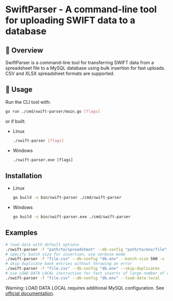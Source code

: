 # SwiftParser - A command-line tool for uploading SWIFT data to a database

## 📌 Overview
SwiftParser is a command-line tool for transferring SWIFT data from a spreadsheet file to a MySQL database using bulk insertion for fast uploads. CSV and XLSX spreadsheet formats are supported.

## 🚀 Usage
Run the CLI tool with:

```sh
go run ./cmd/swift-parser/main.go [flags]
```

or if built:
- Linux
    ```sh
    ./swift-parser [flags]
    ```
- Windows
    ```cmd
    ./swift-parser.exe [flags]
    ```
## Installation

- Linux
    ```sh
    go build -o bin/swift-parser ./cmd/swift-parser
    ```
- Windows
    ```sh
    go build -o bin/swift-parser.exe ./cmd/swift-parser
    ```
## Examples

```sh
# load data with default options
./swift-parser -f "path/to/spreadsheet" --db-config "path/to/env/file"
# specify batch size for insertion, use verbose mode
./swift-parser -f "file.csv" --db-config "db.env" --batch-size 500 -v
# skip duplicate bank entries without throwing an error
./swift-parser -f "file.csv" --db-config "db.env" --skip-duplicates
# use LOAD DATA LOCAL instruction for fast inserts of large number of rows
./swift-parser -f "file.csv" --db-config "db.env" --load-data-local
```

Warning: LOAD DATA LOCAL requires additional MySQL configuration. See [official documentation](https://dev.mysql.com/doc/refman/8.4/en/load-data-local-security.html).